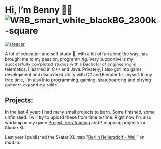 # Hi, I’m Benny :technologist:![WRB_smart_white_blackBG_2300k-square](https://user-images.githubusercontent.com/32596430/155211273-c8092328-7a76-4bd2-a2a7-52c1eb98d3ad.png)


[![Header](https://raw.githubusercontent.com/MartinHeinz/<OWNER>/<OWNER>/readme_header.png "Header")](https://some-url.dev/)

A lot of education and self-study :brain:, with a lot of fun along the way, has brought me to my passion, programming. 
Very supportive is my successfully completed studies with a Bachelor of engineering in telematics.
I learned in C++ and Java. Privately, I also got into game development and discovered Unity with C# and Blender for myself.
In my free time, I'm also into programming, gaming, skateboarding and playing guitar to expand my skills.


## Projects:
In the last 4 years I had many small projects to learn. Some finished, some unfinished. i will try to upload these from time to time.
Right now I'm also working on my game [Project Terraforming](https://github.com/Kalicronic/Project_Terraforma) and 2 mapping projects for Skater XL.

Last year I published the Skater XL map "[Berlin Hellersdorf - Wall](https://skaterxl.mod.io/berlin-hellersdorf-wall)" on mod.io.

